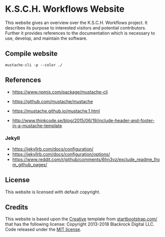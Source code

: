 # K.S.C.H. Workflows Website

This website gives an overview over the K.S.C.H. Workflows project.
It describes its purpose to interested visitors and potential contributors.
Further it provides references to the documentation which is necessary to
use, develop, and maintain the software.

## Compile website

```
mustache-cli -p --color ./
```

## References
- https://www.npmjs.com/package/mustache-cli
- https://github.com/mustache/mustache
- https://mustache.github.io/mustache.1.html

- http://www.thinkcode.se/blog/2015/06/19/include-header-and-footer-in-a-mustache-template

### Jekyll
- https://jekyllrb.com/docs/configuration/
- https://jekyllrb.com/docs/configuration/options/
- https://www.reddit.com/r/github/comments/6hn3vz/exclude_readme_from_github_pages/

## License

This website is licensed with default copyright.

## Credits

This website is based upon the [Creative](https://startbootstrap.com/template-overviews/creative/) template from [startbootstrap.com/](https://startbootstrap.com/) that has the following license: Copyright 2013-2018 Blackrock Digital LLC. Code released under the [MIT license](BOOTSTRAP_TEMPLATE_LICENSE).
